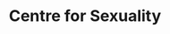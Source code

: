---
title: Centre for Sexuality
position: WiseGuyz Program Facilitator
startDate: Apr 2021
endDate: Jun 2022
location: Calgary, AB
description: Facilitated a comprehensive healthy relationships program for male identified youth in and around the Calgary area. Coordinated between up to 6 different highschools to deliver a weekly curriculum in a clear, concise format.
---